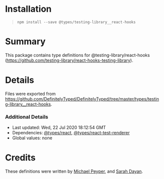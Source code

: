 # Installation
> `npm install --save @types/testing-library__react-hooks`

# Summary
This package contains type definitions for @testing-library/react-hooks (https://github.com/testing-library/react-hooks-testing-library).

# Details
Files were exported from https://github.com/DefinitelyTyped/DefinitelyTyped/tree/master/types/testing-library__react-hooks.

### Additional Details
 * Last updated: Wed, 22 Jul 2020 18:12:54 GMT
 * Dependencies: [@types/react](https://npmjs.com/package/@types/react), [@types/react-test-renderer](https://npmjs.com/package/@types/react-test-renderer)
 * Global values: none

# Credits
These definitions were written by [Michael Peyper](https://github.com/mpeyper), and [Sarah Dayan](https://github.com/sarahdayan).
